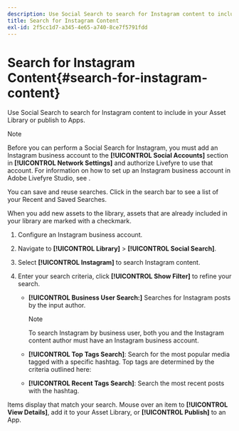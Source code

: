 ```yaml
---
description: Use Social Search to search for Instagram content to include in your Asset Library or publish to Apps.
title: Search for Instagram Content
exl-id: 2f5cc1d7-a345-4e65-a740-8ce7f5791fdd
---
```

# Search for Instagram Content{#search-for-instagram-content}

Use Social Search to search for Instagram content to include in your Asset Library or publish to Apps.

>[!NOTE]
>
>Before you can perform a Social Search for Instagram, you must add an Instagram business account to the **[!UICONTROL Social Accounts]** section in **[!UICONTROL Network Settings]** and authorize Livefyre to use that account. For information on how to set up an Instagram business account in Adobe Livefyre Studio, see [](../c-users-creating-accounts-with-studio-access/t-configure-social-accout-instagram/c-about-instagram-accounts.md#c_about_instagram_accounts).

You can save and reuse searches. Click in the search bar to see a list of your Recent and Saved Searches.

When you add new assets to the library, assets that are already included in your library are marked with a checkmark.

1. Configure an Instagram business account.
1. Navigate to **[!UICONTROL Library]** > **[!UICONTROL Social Search]**.
1. Select **[!UICONTROL Instagram]** to search Instagram content.
1. Enter your search criteria, click **[!UICONTROL Show Filter]** to refine your search.

    * **[!UICONTROL Business User Search:]** Searches for Instagram posts by the input author.    
    
      >[!NOTE]
      >
      >To search Instagram by business user, both you and the Instagram content author must have an Instagram business account.

    * **[!UICONTROL Top Tags Search]**: Search for the most popular media tagged with a specific hashtag. Top tags are determined by the criteria outlined here: [](https://developers.facebook.com/docs/instagram-api/reference/hashtag/top-media) 
    
    * **[!UICONTROL Recent Tags Search]**: Search the most recent posts with the hashtag.

Items display that match your search. Mouse over an item to **[!UICONTROL View Details]**, add it to your Asset Library, or **[!UICONTROL Publish]** to an App.
